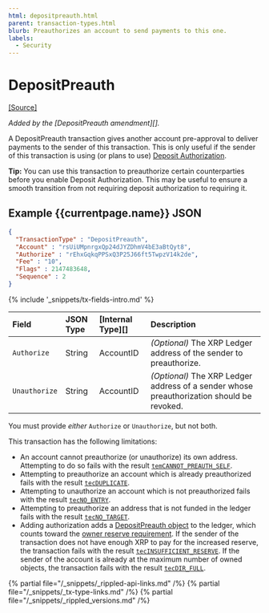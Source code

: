 ```yaml
---
html: depositpreauth.html
parent: transaction-types.html
blurb: Preauthorizes an account to send payments to this one.
labels:
  - Security
---
```

# DepositPreauth
[[Source]](https://github.com/ripple/rippled/blob/master/src/ripple/app/tx/impl/DepositPreauth.cpp "Source")

_Added by the [DepositPreauth amendment][]._

A DepositPreauth transaction gives another account pre-approval to deliver payments to the sender of this transaction. This is only useful if the sender of this transaction is using (or plans to use) [Deposit Authorization](depositauth.html).

**Tip:** You can use this transaction to preauthorize certain counterparties before you enable Deposit Authorization. This may be useful to ensure a smooth transition from not requiring deposit authorization to requiring it.

## Example {{currentpage.name}} JSON

```json
{
  "TransactionType" : "DepositPreauth",
  "Account" : "rsUiUMpnrgxQp24dJYZDhmV4bE3aBtQyt8",
  "Authorize" : "rEhxGqkqPPSxQ3P25J66ft5TwpzV14k2de",
  "Fee" : "10",
  "Flags" : 2147483648,
  "Sequence" : 2
}
```

{% include '_snippets/tx-fields-intro.md' %}
<!--{# fix md highlighting_ #}-->


| Field         | JSON Type | [Internal Type][] | Description |
|:--------------|:----------|:------------------|:-----|
| `Authorize`   | String    | AccountID         | _(Optional)_ The XRP Ledger address of the sender to preauthorize. |
| `Unauthorize` | String    | AccountID         | _(Optional)_ The XRP Ledger address of a sender whose preauthorization should be revoked. |

You must provide _either_ `Authorize` or `Unauthorize`, but not both.

This transaction has the following limitations:

- An account cannot preauthorize (or unauthorize) its own address. Attempting to do so fails with the result [`temCANNOT_PREAUTH_SELF`](tem-codes.html).
- Attempting to preauthorize an account which is already preauthorized fails with the result [`tecDUPLICATE`](tec-codes.html).
- Attempting to unauthorize an account which is not preauthorized fails with the result [`tecNO_ENTRY`](tec-codes.html).
- Attempting to preauthorize an address that is not funded in the ledger fails with the result [`tecNO_TARGET`](tec-codes.html).
- Adding authorization adds a [DepositPreauth object](depositpreauth-object.html) to the ledger, which counts toward the [owner reserve requirement](reserves.html#owner-reserves). If the sender of the transaction does not have enough XRP to pay for the increased reserve, the transaction fails with the result [`tecINSUFFICIENT_RESERVE`](tec-codes.html). If the sender of the account is already at the maximum number of owned objects, the transaction fails with the result [`tecDIR_FULL`](tec-codes.html).


<!--{# common link defs #}-->
{% partial file="/_snippets/_rippled-api-links.md" /%}
{% partial file="/_snippets/_tx-type-links.md" /%}
{% partial file="/_snippets/_rippled_versions.md" /%}
